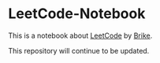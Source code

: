 # LeetCode-Notebook

This is a notebook about [LeetCode](https://leetcode-cn.com/) by [Brike](https://github.com/BrikeX).

This repository will continue to be updated.
